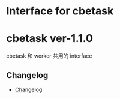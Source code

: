 # Interface for cbetask


# cbetask ver-1.1.0

cbetask 和 worker 共用的 interface


## Changelog

- [Changelog](CHANGELOG.md)